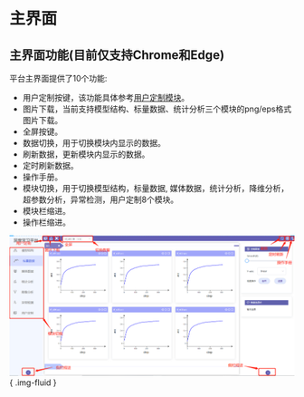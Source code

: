 # 主界面

## 主界面功能(目前仅支持Chrome和Edge)

平台主界面提供了10个功能:

- 用户定制按键，该功能具体参考[用户定制模块](../custom)。
- 图片下载，当前支持模型结构、标量数据、统计分析三个模块的png/eps格式图片下载。
- 全屏按键。
- 数据切换，用于切换模块内显示的数据。
- 刷新数据，更新模块内显示的数据。
- 定时刷新数据。
- 操作手册。
- 模块切换，用于切换模型结构，标量数据, 媒体数据，统计分析，降维分析，超参数分析，异常检测，用户定制8个模块。
- 模块栏缩进。
- 操作栏缩进。

![](images/overall/overall.png){ .img-fluid }

